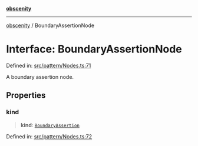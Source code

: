 [**obscenity**](../README.md)

***

[obscenity](../README.md) / BoundaryAssertionNode

# Interface: BoundaryAssertionNode

Defined in: [src/pattern/Nodes.ts:71](https://github.com/jo3-l/obscenity/blob/df55df57c9cde0cfef01d92ac049af8e5d6ff36a/src/pattern/Nodes.ts#L71)

A boundary assertion node.

## Properties

### kind

> **kind**: [`BoundaryAssertion`](../enumerations/SyntaxKind.md#boundaryassertion)

Defined in: [src/pattern/Nodes.ts:72](https://github.com/jo3-l/obscenity/blob/df55df57c9cde0cfef01d92ac049af8e5d6ff36a/src/pattern/Nodes.ts#L72)
